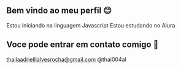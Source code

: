 ## Bem vindo ao meu perfil 😊

Estou iniciando na linguagem Javascript 
Estou estudando no Alura
## Voce pode entrar em contato comigo 📨
thailaadriellialvesrocha@gmail.com
@thai004al
